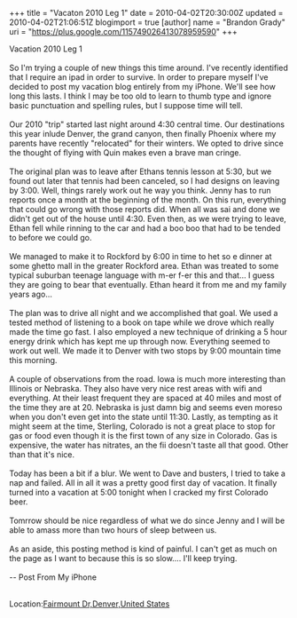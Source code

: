 +++
title = "Vacaton 2010 Leg 1"
date = 2010-04-02T20:30:00Z
updated = 2010-04-02T21:06:51Z
blogimport = true 
[author]
	name = "Brandon Grady"
	uri = "https://plus.google.com/115749026413078959590"
+++

Vacation 2010 Leg 1<br /><br />So I'm trying a couple of new things this time around. I've recently identified that I require an ipad in order to survive. In order to prepare myself I've decided to post my vacation blog entirely from my iPhone. We'll see how long this lasts. I think I may be too old to learn to thumb type and ignore basic punctuation and spelling rules, but I suppose time will tell. <br /><br />Our 2010 "trip" started last night around 4:30 central time. Our destinations this year inlude Denver, the grand canyon, then finally Phoenix where my parents have recently "relocated" for their winters. We opted to drive since the thought of flying with Quin makes even a brave man cringe. <br /><br />The original plan was to leave after Ethans tennis lesson at 5:30, but we found out later that tennis had been canceled, so I had designs on leaving by 3:00. Well, things rarely work out he way you think. Jenny has to run reports once a month at the beginning of the month. On this run, everything that could go wrong with those reports did. When all was sai and done we didn't get out of the house until 4:30. Even then, as we were trying to leave, Ethan fell while rinning to the car and had a boo boo that had to be tended to before we could go. <br /><br />We managed to make it to Rockford by 6:00 in time to het so e dinner at some ghetto mall in the greater Rockford area. Ethan was treated to some typical suburban teenage language with m-er f-er this and that… I guess they are going to bear that eventually. Ethan heard it from me and my family years ago…<br /><br />The plan was to drive all night and we accomplished that goal. We used a tested method of listening to a book on tape while we drove which really made the time go fast. I also employed a new technique of drinking a 5 hour energy drink which has kept me up through now. Everything seemed to work out well. We made it to Denver with two stops by 9:00 mountain time this morning. <br /><br />A couple of observations from the road. Iowa is much more interesting than Illinois or Nebraska. They also have very nice rest areas with wifi and everything. At their least frequent they are spaced at 40 miles and most of the time they are at 20.  Nebraska is just damn big and seems even moreso when you don't even get into the state until 11:30.  Lastly, as tempting as it might seem at the time, Sterling, Colorado is not a great place to stop for gas or food even though it is the first town of any size in Colorado. Gas is expensive, the water has nitrates, an the fii doesn't taste all that good. Other than that it's nice. <br /><br />Today has been a bit if a blur. We went to Dave and busters, I tried to take a nap and failed. All in all it was a pretty good first day of vacation. It finally turned into a vacation at 5:00 tonight when I cracked my first Colorado beer. <br /><br />Tomrrow should be nice regardless of what we do since Jenny and I will be able to amass more than two hours of sleep between us.<br /><br />As an aside, this posting method is kind of painful. I can't get as much on the page as I want to because this is so slow…. I'll keep trying. <br /><br />-- Post From My iPhone<br /><br /><p class='blogpress_location'>Location:<a href='http://maps.google.com/maps?q=Fairmount%20Dr,Denver,United%20States%4039.707230%2C-104.891013&z=10'>Fairmount Dr,Denver,United States</a></p>
